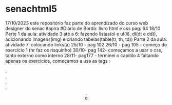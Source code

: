 # senachtml5
17/10/2023
este repositório faz parte do aprendizado do curso web designer do senac itapira
#Diário de Bordo:
livro html e css pag: 64
18/10  Parte 1 da aula: atividade 3 até a 6: fazendo listas(ol e ul(li), dl(dt e dd)), adicionando imagens(img) e criando tabelas(table(tr, th, td))
Parte 2 da aula: atividade 7: colocando links(a)
25/10 - pag 102
26/10 - pag 105 - começo do exercicio 1 (hr faz os risquinho)
30/10- pag 142- começamos a usar o css, tanto externo como interno
28/11- pag177 - terminei o capítilo 4 faltando apenas os exercicios, começamos a usa as tags : <main>, <footer>, <nav>, <aside>, <header>, <section> e <script>.
finalizados os exercícios 1 e 2 do Cap 4
29/11- leitura dos ultimos capítulos e exercícios feitos
04/12- leitura da atividade 1 do capítulo 5 e início do da atividade 2, usei apenas css, muito interessante parei na pag 202, próxima aula iniciar: Seletor do tipo pseudoclasse em tabela. 